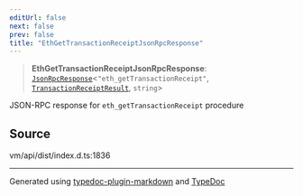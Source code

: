 ```yaml
---
editUrl: false
next: false
prev: false
title: "EthGetTransactionReceiptJsonRpcResponse"
---
```


> **EthGetTransactionReceiptJsonRpcResponse**: [`JsonRpcResponse`](/generated/type-aliases/jsonrpcresponse/)\<`"eth_getTransactionReceipt"`, [`TransactionReceiptResult`](/generated/type-aliases/transactionreceiptresult/), `string`\>

JSON-RPC response for `eth_getTransactionReceipt` procedure

## Source

vm/api/dist/index.d.ts:1836

***
Generated using [typedoc-plugin-markdown](https://www.npmjs.com/package/typedoc-plugin-markdown) and [TypeDoc](https://typedoc.org/)
